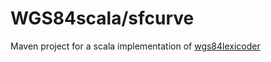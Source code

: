 WGS84scala/sfcurve
=====
Maven project for a scala implementation of [wgs84lexicoder](https://github.com/chrisbennight/wgs84lexicoder)
